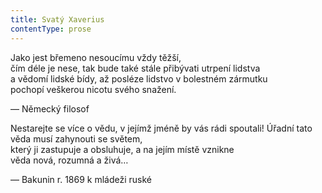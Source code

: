 ```yaml
---
title: Svatý Xaverius
contentType: prose
---
```


Jako jest břemeno nesoucímu vždy těžší,  
čím déle je nese, tak bude také stále přibývati utrpení lidstva  
a vědomí lidské bídy, až posléze lidstvo v bolestném zármutku  
pochopí veškerou nicotu svého snažení.

— Německý filosof

Nestarejte se více o vědu, v jejímž jméně by vás rádi spoutali! Úřadní tato věda musí zahynouti se světem,  
který ji zastupuje a obsluhuje, a na jejím místě vznikne  
věda nová, rozumná a živá…

— Bakunin r. 1869 k mládeži ruské
